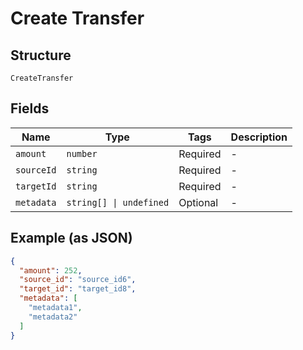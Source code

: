 
# Create Transfer

## Structure

`CreateTransfer`

## Fields

| Name | Type | Tags | Description |
|  --- | --- | --- | --- |
| `amount` | `number` | Required | - |
| `sourceId` | `string` | Required | - |
| `targetId` | `string` | Required | - |
| `metadata` | `string[] \| undefined` | Optional | - |

## Example (as JSON)

```json
{
  "amount": 252,
  "source_id": "source_id6",
  "target_id": "target_id8",
  "metadata": [
    "metadata1",
    "metadata2"
  ]
}
```

